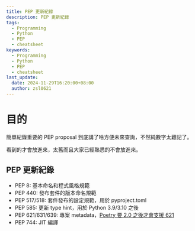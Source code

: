 ```yaml
---
title: PEP 更新紀錄
description: PEP 更新紀錄
tags:
  - Programming
  - Python
  - PEP
  - cheatsheet
keywords:
  - Programming
  - Python
  - PEP
  - cheatsheet
last_update:
  date: 2024-11-29T16:20:00+08:00
  author: zsl0621
---
```


# 目的

簡單紀錄重要的 PEP proposal 到底講了啥方便未來查詢，不然純數字太難記了。

看到的才會放進來，太舊而且大家已經熟悉的不會放進來。

## PEP 更新紀錄

- PEP 8: 基本命名和程式風格規範
- PEP 440: 發布套件的版本命名規範
- PEP 517/518: 套件發布的設定規範，用於 pyproject.toml
- PEP 585: 更新 type hint，用於 Python 3.9/3.10 之後
- PEP 621/631/639: 專案 metadata，[Poetry 要 2.0 之後才會支援 621](https://github.com/orgs/python-poetry/discussions/5833)
- PEP 744: JIT 編譯


